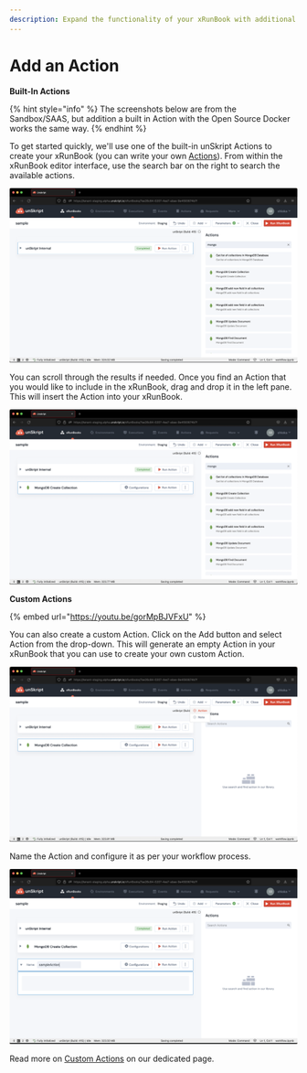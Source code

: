 ```yaml
---
description: Expand the functionality of your xRunBook with additional Actions
---
```


# Add an Action

**Built-In Actions**

{% hint style="info" %}
The screenshots below are from the Sandbox/SAAS, but addition a built in Action with the Open Source Docker works the same way.
{% endhint %}

To get started quickly, we'll use one of the built-in unSkript Actions to create your xRunBook (you can write your own [Actions](../../actions/create-custom-actions.md)). From within the xRunBook editor interface, use the search bar on the right to search the available actions.

![Searching for mongo returns all relevant results](<../../.gitbook/assets/Screenshot 2022-08-02 at 10.50.00 PM.png>)

You can scroll through the results if needed. Once you find an Action that you would like to include in the xRunBook, drag and drop it in the left pane. This will insert the Action into your xRunBook.

![Include an action by dragging it into the left pane](<../../.gitbook/assets/Screenshot 2022-08-02 at 10.50.26 PM.png>)

**Custom Actions**

{% embed url="https://youtu.be/gorMpBJVFxU" %}

You can also create a custom Action. Click on the Add button and select Action from the drop-down. This will generate an empty Action in your xRunBook that you can use to create your own custom Action.

![](<../../.gitbook/assets/Screenshot 2022-08-02 at 10.53.07 PM.png>)

Name the Action and configure it as per your workflow process.&#x20;

![](<../../.gitbook/assets/Screenshot 2022-08-02 at 10.48.08 PM.png>)

Read more on [Custom Actions](../../actions/create-custom-actions.md) on our dedicated page.

